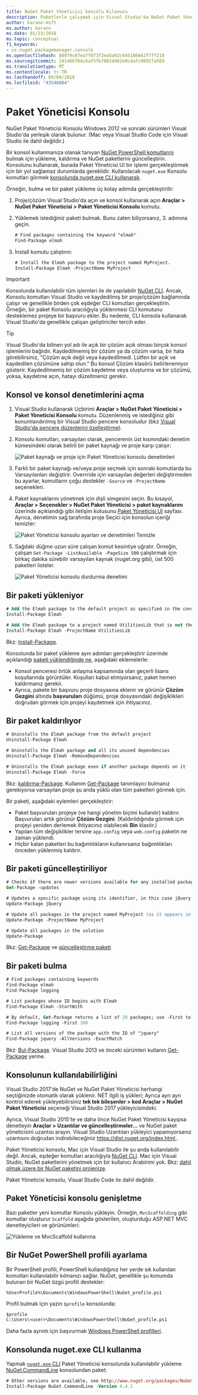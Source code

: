 ```yaml
---
title: NuGet Paket Yöneticisi konsolu Kılavuzu
description: Paketlerle çalışmak için Visual Studio'da NuGet Paket Yöneticisi konsolu kullanarak yönelik yönergeler.
author: karann-msft
ms.author: karann
ms.date: 01/23/2018
ms.topic: conceptual
f1_keywords:
- vs.nuget.packagemanager.console
ms.openlocfilehash: 88979c67ea7f073f2ea5a02c445186642f77f210
ms.sourcegitcommit: 1d1406764c6af5fb7801d462e0c4afc9092fa569
ms.translationtype: MT
ms.contentlocale: tr-TR
ms.lasthandoff: 09/04/2018
ms.locfileid: "43546884"
---
```

# <a name="package-manager-console"></a>Paket Yöneticisi Konsolu

NuGet Paket Yöneticisi Konsolu Windows 2012 ve sonraki sürümleri Visual Studio'da yerleşik olarak bulunur. (Mac veya Visual Studio Code için Visual Studio ile dahil değildir.)

Bir konsol kullanmanıza olanak tanıyan [NuGet PowerShell komutlarını](../tools/powershell-reference.md) bulmak için yükleme, kaldırma ve NuGet paketlerini güncelleştirin. Konsolunu kullanarak, burada Paket Yöneticisi UI bir işlemi gerçekleştirmek için bir yol sağlamaz durumlarda gereklidir. Kullanılacak `nuget.exe` Konsolu komutları görmek [konsolunda nuget.exe CLI kullanarak](#using-the-nugetexe-cli-in-the-console).

Örneğin, bulma ve bir paket yükleme üç kolay adımda gerçekleştirilir:

1. Proje/çözüm Visual Studio'da açın ve konsol kullanarak açın **Araçlar > NuGet Paket Yöneticisi > Paket Yöneticisi Konsolu** komutu.

1. Yüklemek istediğiniz paketi bulmak. Bunu zaten biliyorsanız, 3. adımına geçin.

    ```ps
    # Find packages containing the keyword "elmah"
    Find-Package elmah
    ```

1. İnstall komutu çalıştırın:

    ```ps
    # Install the Elmah package to the project named MyProject.
    Install-Package Elmah -ProjectName MyProject
    ```

> [!Important]
> Konsolunda kullanılabilir tüm işlemleri ile de yapılabilir [NuGet CLI](../tools/nuget-exe-cli-reference.md). Ancak, Konsolu komutları Visual Studio ve kaydedilmiş bir proje/çözüm bağlamında çalışır ve genellikle birden çok eşdeğer CLI komutları gerçekleştirin. Örneğin, bir paket Konsolu aracılığıyla yüklenmesi CLI komutunu desteklemez projeye bir başvuru ekler. Bu nedenle, CLI konsola kullanarak Visual Studio'da genellikle çalışan geliştiriciler tercih eder.

> [!Tip]
> Visual Studio'da bilinen yol adı ile açık bir çözüm açık olması birçok konsol işlemlerini bağlıdır. Kaydedilmemiş bir çözüm ya da çözüm varsa, bir hata görebilirsiniz, "Çözüm açık değil veya kaydedilmedi. Lütfen bir açık ve kaydedilen çözümüne sahip olun." Bu konsol Çözüm klasörü belirlenemiyor gösterir. Kaydedilmemiş bir çözüm kaydetme veya oluşturma ve bir çözümü, yoksa, kaydetme açın, hatayı düzeltmeniz gerekir.

## <a name="opening-the-console-and-console-controls"></a>Konsol ve konsol denetimlerini açma

1. Visual Studio kullanarak Uçbirimi **Araçlar > NuGet Paket Yöneticisi > Paket Yöneticisi Konsolu** komutu. Düzenlenmiş ve istediğiniz gibi konumlandırılmış bir Visual Studio pencere konsoludur (bkz [Visual Studio'da pencere düzenlerini özelleştirme](/visualstudio/ide/customizing-window-layouts-in-visual-studio)).

1. Konsolu komutları, varsayılan olarak, pencerenin üst kısmındaki denetim kümesindeki olarak belirli bir paket kaynağı ve proje karşı çalışır:

    ![Paket kaynağı ve proje için Paket Yöneticisi konsolu denetimleri](media/PackageManagerConsoleControls1.png)

1. Farklı bir paket kaynağı ve/veya proje seçmek için sonraki komutlarda bu Varsayılanları değiştirir. Overrride için varsayılan değerleri değiştirmeden bu ayarlar, komutların çoğu destekler `-Source` ve `-ProjectName` seçenekleri.

1. Paket kaynaklarını yönetmek için dişli simgesini seçin. Bu kısayol, **Araçlar > Seçenekler > NuGet Paket Yöneticisi > paket kaynaklarını** üzerinde açıklandığı gibi iletişim kutusunu [Paket Yöneticisi UI](package-manager-ui.md#package-sources) sayfası. Ayrıca, denetimin sağ tarafında proje Seçici için konsolun içeriği temizler:

    ![Paket Yöneticisi konsolu ayarları ve denetimleri Temizle](media/PackageManagerConsoleControls2.png)

1. Sağdaki düğme uzun süre çalışan komut kesintiye uğratır. Örneğin, çalışan `Get-Package -ListAvailable -PageSize 500` çalıştırmak için birkaç dakika sürebilir varsayılan kaynak (nuget.org gibi), üst 500 paketleri listeler.

    ![Paket Yöneticisi konsolu durdurma denetimi](media/PackageManagerConsoleControls3.png)

## <a name="installing-a-package"></a>Bir paketi yükleniyor

```ps
# Add the Elmah package to the default project as specified in the console's project selector
Install-Package Elmah

# Add the Elmah package to a project named UtilitiesLib that is not the default
Install-Package Elmah -ProjectName UtilitiesLib
```

Bkz: [Install-Package](../tools/ps-ref-install-package.md).

Konsolunda bir paket yükleme aynı adımları gerçekleştirir üzerinde açıklandığı [paketi yüklendiğinde ne](../consume-packages/ways-to-install-a-package.md#what-happens-when-a-package-is-installed), aşağıdaki eklemelerle:

- Konsol penceresi örtük anlaşma kapsamında olan geçerli lisans koşullarında görüntüler. Koşulları kabul etmiyorsanız, paket hemen kaldırmanız gerekir.
- Ayrıca, pakete bir başvuru proje dosyasına eklenir ve görünür **Çözüm Gezgini** altında **başvuruları** düğümü, proje dosyasındaki değişiklikleri doğrudan görmek için projeyi kaydetmek için ihtiyacınız.

## <a name="uninstalling-a-package"></a>Bir paket kaldırılıyor

```ps
# Uninstalls the Elmah package from the default project
Uninstall-Package Elmah

# Uninstalls the Elmah package and all its unused dependencies
Uninstall-Package Elmah -RemoveDependencies 

# Uninstalls the Elmah package even if another package depends on it
Uninstall-Package Elmah -Force
```

Bkz: [kaldırma-Package](../tools/ps-ref-uninstall-package.md). Kullanım [Get-Package](../tools/ps-ref-get-package.md) tanımlayıcı bulmanız gerekiyorsa varsayılan proje şu anda yüklü olan tüm paketleri görmek için.

Bir paketi, aşağıdaki eylemleri gerçekleştirir:

- Paket başvuruları projeye (ve hangi yönetim biçimi kullanılır) kaldırır. Başvuruları artık görünür **Çözüm Gezgini**. (Kaldırıldığında görmek için projeyi yeniden derlemek ihtiyacınız olabilecek **Bin** klasör.)
- Yapılan tüm değişiklikler tersine `app.config` veya `web.config` paketin ne zaman yüklendi.
- Hiçbir kalan paketleri bu bağımlılıkların kullanırsanız bağımlılıkları önceden yüklenmiş kaldırır.

## <a name="updating-a-package"></a>Bir paketi güncelleştiriliyor

```ps
# Checks if there are newer versions available for any installed packages
Get-Package -updates

# Updates a specific package using its identifier, in this case jQuery
Update-Package jQuery

# Update all packages in the project named MyProject (as it appears in Solution Explorer)
Update-Package -ProjectName MyProject

# Update all packages in the solution
Update-Package
```

Bkz: [Get-Package](../tools/ps-ref-get-package.md) ve [güncelleştirme paketi](../tools/ps-ref-update-package.md)

## <a name="finding-a-package"></a>Bir paketi bulma

```ps
# Find packages containing keywords
Find-Package elmah
Find-Package logging

# List packages whose ID begins with Elmah
Find-Package Elmah -StartWith

# By default, Get-Package returns a list of 20 packages; use -First to show more
Find-Package logging -First 100

# List all versions of the package with the ID of "jquery"
Find-Package jquery -AllVersions -ExactMatch
```

Bkz: [Bul-Package](../tools/ps-ref-find-package.md). Visual Studio 2013 ve önceki sürümleri kullanın [Get-Package](../tools/ps-ref-get-package.md) yerine.

## <a name="availability-of-the-console"></a>Konsolunun kullanılabilirliğini

Visual Studio 2017'de NuGet ve NuGet Paket Yöneticisi herhangi seçtiğinizde otomatik olarak yüklenir. NET ilgili iş yükleri; Ayrıca ayrı ayrı kontrol ederek yükleyebilirsiniz **tek tek bileşenler > kod Araçlar > NuGet Paket Yöneticisi** seçeneği Visual Studio 2017 yükleyicisindeki.

Ayrıca, Visual Studio 2015'te ve daha önce NuGet Paket Yöneticisi kayıpsa denetleyin **Araçlar > Uzantılar ve güncelleştirmeler...**  ve NuGet paket yöneticisini uzantısı arayın. Visual Studio Uzantıları yükleyici yapamıyorsanız uzantısını doğrudan indirebileceğiniz [ https://dist.nuget.org/index.html ](https://dist.nuget.org/index.html).

Paket Yöneticisi konsolu, Mac için Visual Studio ile şu anda kullanılabilir değil. Ancak, eşdeğer komutları aracılığıyla [NuGet CLI](nuget-exe-CLI-reference.md). Mac için Visual Studio, NuGet paketlerini yönetmek için bir kullanıcı Arabirimi yok. Bkz: [dahil olmak üzere bir NuGet paketini projenize](/visualstudio/mac/nuget-walkthrough).

Paket Yöneticisi konsolu, Visual Studio Code ile dahil değildir.

## <a name="extending-the-package-manager-console"></a>Paket Yöneticisi konsolu genişletme

Bazı paketler yeni komutlar Konsolu yükleyin. Örneğin, `MvcScaffolding` gibi komutlar oluşturur `Scaffold` aşağıda gösterilen, oluşturduğu ASP.NET MVC denetleyicileri ve görünümleri:

![Yükleme ve MvcScaffold kullanma](media/PackageManagerConsoleInstall.png)

## <a name="setting-up-a-nuget-powershell-profile"></a>Bir NuGet PowerShell profili ayarlama

Bir PowerShell profili, PowerShell kullandığınız her yerde sık kullanılan komutları kullanılabilir kılmanızı sağlar. NuGet, genellikle şu konumda bulunan bir NuGet özgü profili destekler:

    %UserProfile%\Documents\WindowsPowerShell\NuGet_profile.ps1

Profil bulmak için yazın `$profile` konsolunda:

```ps
$profile
C:\Users\<user>\Documents\WindowsPowerShell\NuGet_profile.ps1
```

Daha fazla ayrıntı için başvurmak [Windows PowerShell profilleri](https://technet.microsoft.com/library/bb613488.aspx).

## <a name="using-the-nugetexe-cli-in-the-console"></a>Konsolunda nuget.exe CLI kullanma

Yapmak [ `nuget.exe` CLI](nuget-exe-cli-reference.md) Paket Yöneticisi konsolunda kullanılabilir yükleme [NuGet.CommandLine](http://www.nuget.org/packages/NuGet.CommandLine/) konsolundan paket:

```ps
# Other versions are available, see http://www.nuget.org/packages/NuGet.CommandLine/
Install-Package NuGet.CommandLine -Version 4.4.1
```

